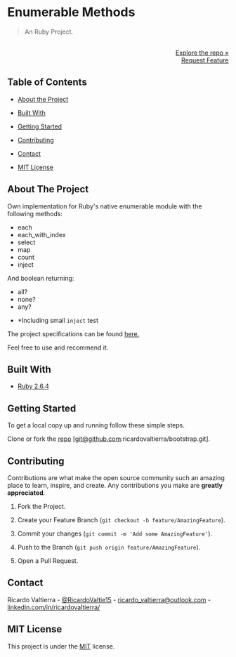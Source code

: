 # Enumerable Methods

> An Ruby Project.

<p align="right">
  <br>
  <a href="https://github.com/ricardovaltierra/enumerable">Explore the repo »</a>
  <br>
  <a href="https://github.com/ricardovaltierra/enumerable/issues">Request Feature</a>
</p>

## Table of Contents

* [About the Project](#about-the-project)

* [Built With](#built-with)

* [Getting Started](#getting-started)

* [Contributing](#contributing)

* [Contact](#contact)

* [MIT License](#mit-license)

## About The Project

Own implementation for Ruby's native enumerable module with the following methods:

- each
- each_with_index 
- select
- map
- count
- inject

And boolean returning:

- all?
- none?
- any?

* *Including small `inject` test

The project specifications can be found [here.](https://github.com/TheOdinProject/curriculum/blob/master/ruby_programming/archive/basic_ruby/project_advanced_building_blocks.md)

Feel free to use and recommend it.

## Built With

* [Ruby 2.6.4](https://www.ruby-lang.org/en/news/2019/08/28/ruby-2-6-4-released/)

## Getting Started

To get a local copy up and running follow these simple steps.

Clone or fork the <a href="https://github.com/ricardovaltierra/bootstrap/">repo</a> [git@github.com:ricardovaltierra/bootstrap.git].

## Contributing

Contributions are what make the open source community such an amazing place to learn, inspire, and create. Any contributions you make are **greatly appreciated**.

1. Fork the Project.

2. Create your Feature Branch (`git checkout -b feature/AmazingFeature`).

3. Commit your changes (`git commit -m 'Add some AmazingFeature'`).

4. Push to the Branch (`git push origin feature/AmazingFeature`).

5. Open a Pull Request.

## Contact

Ricardo Valtierra - [@RicardoValtie15](https://twitter.com/RicardoValtie15) - ricardo_valtierra@outlook.com  - [linkedin.com/in/ricardovaltierra/](https://www.linkedin.com/in/ricardovaltierra/)

## MIT License

This project is under the [MIT](LICENSE) license.
